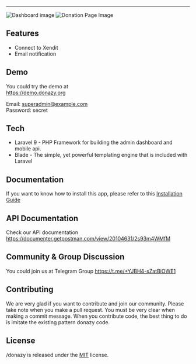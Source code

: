 ---

![Dashboard image](https://github.com/AmdaaRaijen/berbagi/assets/95063290/da114ba4-ef1d-408f-8f21-c831d68cfb78)
![Donation Page Image](https://github.com/AmdaaRaijen/berbagi/assets/95063290/2633495c-2469-43a0-990a-812dbdf81ab1)

## Features

-   Connect to Xendit
-   Email notification

## Demo

You could try the demo at  
https://demo.donazy.org

Email: superadmin@example.com  
Password: secret

## Tech

-   Laravel 9 - PHP Framework for building the admin dashboard and mobile api.
-   Blade - The simple, yet powerful templating engine that is included with Laravel

## Documentation

If you want to know how to install this app, please refer to this [Installation Guide](./installation.md)

## API Documentation

Check our API documentation
https://documenter.getpostman.com/view/20104631/2s93m4WMfM

## Community & Group Discussion

You could join us at Telegram Group https://t.me/+YJBH4-sZatBiOWE1

## Contributing

We are very glad if you want to contribute and join our community.
Please take note when you make a pull request. You must be very clear when making a commit message.
When you contribute code, the best thing to do is imitate the existing pattern donazy code.

## License

/donazy is released under the [MIT](./LICENSE) license.

